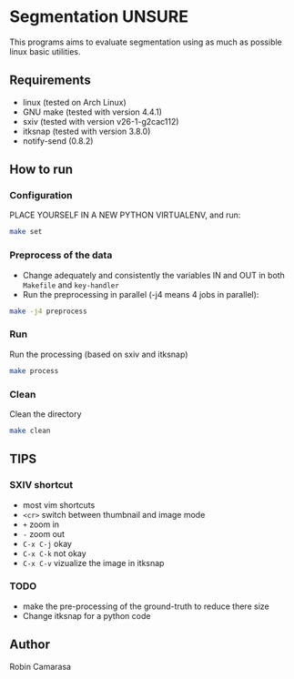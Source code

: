 # Segmentation UNSURE

This programs aims to evaluate segmentation using as much as possible linux basic utilities.

## Requirements

- linux (tested on Arch Linux)
- GNU make (tested with version 4.4.1)
- sxiv (tested with version v26-1-g2cac112)
- itksnap (tested with version 3.8.0)
- notify-send (0.8.2)

## How to run

### Configuration

PLACE YOURSELF IN A NEW PYTHON VIRTUALENV, and run:
```bash
make set
```

### Preprocess of the data

- Change adequately and consistently the variables IN and OUT in both `Makefile` and `key-handler`
- Run the preprocessing in parallel (-j4 means 4 jobs in parallel):
```bash
make -j4 preprocess
```

### Run

Run the processing (based on sxiv and itksnap)
```bash
make process
```

### Clean

Clean the directory
```bash
make clean
```

## TIPS

### SXIV shortcut

- most vim shortcuts
- `<cr>` switch between thumbnail and image mode
- `+` zoom in
- `-` zoom out
- `C-x C-j` okay
- `C-x C-k` not okay
- `C-x C-v` vizualize the image in itksnap

### TODO

- make the pre-processing of the ground-truth to reduce there size
- Change itksnap for a python code

## Author

Robin Camarasa
